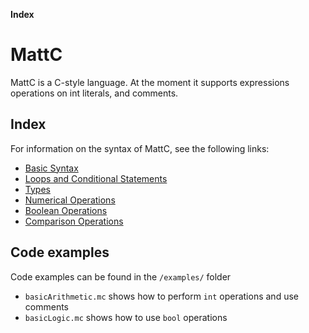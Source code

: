 **Index**

# MattC
MattC is a C-style language. At the moment it supports expressions operations on int literals, and comments.

## Index
For information on the syntax of MattC, see the following links:
* [Basic Syntax](basicSyntax)
* [Loops and Conditional Statements](loopsConditionalStatements)
* [Types](types)
* [Numerical Operations](numericalOperations)
* [Boolean Operations](booleanOperations)
* [Comparison Operations](comparisonOperations)

## Code examples
Code examples can be found in the `/examples/` folder
* `basicArithmetic.mc` shows how to perform `int` operations and use comments
* `basicLogic.mc` shows how to use `bool` operations